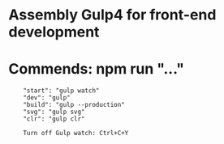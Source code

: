 # Assembly Gulp4 for front-end development

# Commends: npm run "..."

    	"start": "gulp watch"
    	"dev": "gulp"
    	"build": "gulp --production"
    	"svg": "gulp svg"
    	"clr": "gulp clr"

    	Turn off Gulp watch: Ctrl+C+Y
